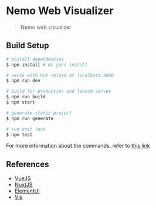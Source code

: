 # Nemo Web Visualizer

> Nemo web visualizer

## Build Setup

``` bash
# install dependencies
$ npm install # Or yarn install

# serve with hot reload at localhost:3000
$ npm run dev

# build for production and launch server
$ npm run build
$ npm start

# generate static project
$ npm run generate

# run unit test
$ npm test
```

For more information about the commands, refer to [this link](https://nuxtjs.org/guide/commands)

## References

- [VueJS](https://vuejs.org)
- [NuxtJS](https://nuxtjs.org)
- [ElementUI](https://element.eleme.io/#/en-US)
- [Vis](http://visjs.org/)
